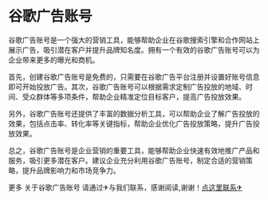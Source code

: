 # 谷歌广告账号

谷歌广告账号是一个强大的营销工具，能够帮助企业在谷歌搜索引擎和合作网站上展示广告，吸引潜在客户并提升品牌知名度。拥有一个有效的谷歌广告账号可以为企业带来更多的曝光和商机。

首先，创建谷歌广告账号是免费的，只需要在谷歌广告平台注册并设置好账号信息即可开始投放广告。其次，谷歌广告账号可以根据需求定制广告投放的地域、时间、受众群体等多项条件，帮助企业精准定位目标客户，提高广告投放效果。

另外，谷歌广告账号还提供了丰富的数据分析工具，可以帮助企业了解广告投放的效果，包括点击率、转化率等关键指标，帮助企业优化广告投放策略，提升广告投放效果。

总之，谷歌广告账号是企业营销的重要工具，能够帮助企业快速有效地推广产品和服务，吸引更多潜在客户。建议企业充分利用谷歌广告账号，制定合适的营销策略，提升品牌影响力和市场竞争力。

更多 关于谷歌广告账号 请通过✈与我们联系，感谢阅读,谢谢！[点这里联系✈](https://t.me/sjlmbot)